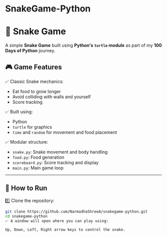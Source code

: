 # SnakeGame-Python
# 🐍 Snake Game

A simple **Snake Game** built using **Python's `turtle` module** as part of my **100 Days of Python** journey.

## 🎮 Game Features

✅ Classic Snake mechanics:  
- Eat food to grow longer  
- Avoid colliding with walls and yourself  
- Score tracking

✅ Built using:
- Python
- `turtle` for graphics
- `time` and `random` for movement and food placement

✅ Modular structure:
- `snake.py`: Snake movement and body handling
- `food.py`: Food generation
- `scoreboard.py`: Score tracking and display
- `main.py`: Main game loop

---

## 🚀 How to Run

1️⃣ Clone the repository:
```bash
git clone https://github.com/NarmadhaShreeA/snakegame-python.git
cd snakegame-python
✅ A window will open where you can play using:

Up, Down, Left, Right arrow keys to control the snake.


